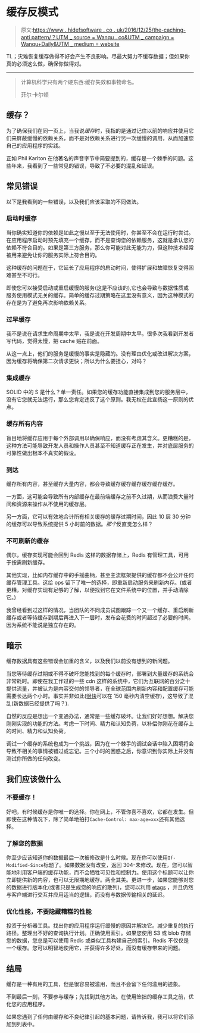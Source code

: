 # 缓存反模式

> 原文:[https://www . hidefsoftware . co . uk/2016/12/25/the-caching-anti pattern/？UTM _ source = Wanqu . co&UTM _ campaign = Wanqu+Daily&UTM _ medium = website](https://www.hidefsoftware.co.uk/2016/12/25/the-caching-antipattern/?utm_source=wanqu.co&utm_campaign=Wanqu+Daily&utm_medium=website)

TL；灾难恢复缓存做得不好会产生不良影响。尽最大努力不缓存数据；但如果你真的必须这么做，确保你做得对。

* * *

> 计算机科学只有两个硬东西:缓存失效和事物命名。
> 
> 菲尔·卡尔顿

## 缓存？

为了确保我们在同一页上，当我说*缓存*时，我指的是通过记住以前的响应并使用它们来屏蔽缓慢的依赖关系，而不是对依赖关系进行另一次缓慢的调用，从而加速您自己的应用程序的实践。

正如 Phil Karlton 在他著名的声音字节中简要提到的，缓存是一个棘手的问题。这些年来，我看到了一些常见的错误，导致了不必要的混乱和延误。

## 常见错误

以下是我看到的一些错误，以及我们应该采取的不同做法。

### 启动时缓存

当你确实知道你的依赖是如此之慢以至于无法使用时，你甚至不会在运行时尝试。在应用程序启动时预先填充一个缓存，而不是查询您的依赖服务，这就是承认您的依赖不符合目的。如果是第三方服务，那么你可能对此无能为力，但这种技术经常被用来避免让你的服务实际上符合目的。

这种缓存的问题在于，它延长了应用程序的启动时间，使得扩展和故障恢复变得困难甚至不可行。

即使您可以接受启动或重启缓慢的服务(这是不应该的),它也会导致与数据性质或服务使用模式无关的缓存。简单的缓存过期策略在这里没有意义，因为这种模式的存在是为了避免再次影响依赖关系。

### 过早缓存

我不是说在请求生命周期中太早，我是说在开发周期中太早。很多次我看到开发者写代码，觉得太慢，把 cache 贴在前面。

从这一点上，他们的服务是缓慢的事实是隐藏的。没有理由优化或改进解决方案，因为缓存将确保第二次请求更快；所以为什么要担心，对吗？

### 集成缓存

SOLID 中的 S 是什么？单一责任。如果您的缓存功能直接集成到您的服务层中，没有它您就无法运行，那么您肯定违反了这个原则。我无权在此宣扬这一原则的优点。

### 缓存所有内容

盲目地将缓存应用于每个外部调用以确保响应，而没有考虑其含义。更糟糕的是，这种方法可能导致开发人员和操作人员甚至不知道缓存正在发生，并对底层服务的可靠性做出根本不真实的假设。

### 到达

缓存所有内容，甚至缓存大量内容，都会导致缓存缓存缓存缓存缓存缓存。

一方面，这可能会导致所有内部缓存在最前端缓存之前不久过期，从而浪费大量时间和资源来操作从不使用的缓存层。

另一方面，它可以有效地合计所有相关缓存的缓存过期时间，因此 10 层 30 分钟的缓存可以导致系统提供 5 小时前的数据。*那个*反直觉怎么样？

### 不可刷新的缓存

偶尔，缓存实现可能会回到 Redis 这样的数据存储上，Redis 有管理工具，可用于按需刷新缓存。

其他实现，比如内存缓存中的手摇曲柄，甚至主流框架提供的缓存都不会公开任何缓存管理工具。这给 ops 留下了唯一的选择，即重新启动服务来刷新内存。(或者更糟，对缓存实现有足够的了解，以便找到它在文件系统中的位置，并手动清除它。)

我曾经看到过这样的情况，当团队的不同成员试图跟踪一个又一个缓存、重启刷新缓存或者等待缓存到期后再进入下一层时，发布会花费的时间超过了必要的时间。因为系统不能说是独立存在的。

## 暗示

缓存数据具有这些错误会加重的含义，以及我们以前没有想到的新问题。

当您等待缓存过期或不得不破坏您能找到的每个缓存时，部署到大量缓存的系统会非常耗时。即使在我工作过的一些 cdn 这样的系统中，它们为互联网的百分之十提供流量，并被认为是内容交付的领导者，在全球范围内刷新内容和配置缓存可能需要长达两个小时。事实并非如此([很快](https://www.fastly.com/products/instant-purging)可以在 150 毫秒内清空缓存)，这导致了混乱(新数据已经提供了吗？).

自然的反应是想出一个变通办法，通常是一些缓存破坏。让我们好好想想。解决您刚刚实现的功能的方法。考虑一下时间、精力和认知负荷，以补偿你刚花在缓存上的时间、精力和认知负荷。

调试一个缓存的系统也成为一个挑战，因为在一个棘手的调试会话中陷入困境将会导致不相关的事情被错过或忘记。三个小时的困惑之后，你意识到你实际上并没有测试你所做的任何改变。

## 我们应该做什么

### 不要缓存！

好吧，有时候缓存是你唯一的选择。你在网上，不管你喜不喜欢，它都在发生。但即使在这种情况下，除了简单地拍打`Cache-Control: max-age=xxx`还有其他选择。

### 了解您的数据

你至少应该知道你的数据最后一次被修改是什么时候。现在你可以使用`If-Modified-Since`标题了。如果数据没有改变，返回 304-未修改。现在，您可以智能地利用客户端的缓存功能，而不会牺牲可见性和控制力。使用这个标题可以让你立即提供新的内容，也可以无限期地缓存。两全其美。更进一步，如果您能够对您的数据进行版本化(或者只是生成您的响应的散列)，您可以利用 [etags](https://en.wikipedia.org/wiki/HTTP_ETag) ，并且仍然与客户端进行交互并应用适当的逻辑，而没有与数据传输相关的延迟。

### 优化性能，不要隐藏糟糕的性能

投资于分析器工具。找出你的应用程序运行缓慢的原因并解决它。减少重复的执行路径。整理出不好的查询执行计划。正确使用索引。如果您使用 S3 或 blob 存储您的数据，您总是可以使用 Redis 或类似工具构建自己的索引。Redis 不仅仅是一个缓存。您可以明智地使用它，并获得许多好处，而没有缓存带来的问题。

## 结局

缓存是一种有用的工具，但是很容易被滥用，而且不会留下任何滥用的迹象。

不到最后一刻，不要参与缓存；先找到其他方法。在使用笨拙的缓存工具之前，优化您的应用程序。

如果您遇到了任何由缓存和不良纪律引起的基本问题，请告诉我，我可以将它们添加到列表中。
